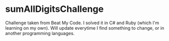 # sumAllDigitsChallenge
Challenge taken from Beat My Code. I solved it in C# and Ruby (which I'm learning on my own).
Will update everytime I find something to change, or in another programming languages.
